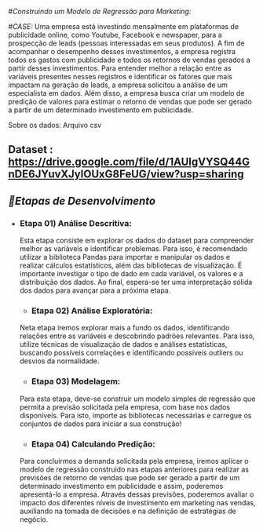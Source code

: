 #_Construindo um Modelo de Regressão para Marketing:_

#_CASE:_
Uma empresa está investindo mensalmente em plataformas de publicidade online, como Youtube, Facebook e newspaper, para a prospecção de leads (pessoas interessadas em seus produtos). A fim de acompanhar o desempenho desses investimentos, a empresa registra todos os gastos com publicidade e todos os retornos de vendas gerados a partir desses investimentos. Para entender melhor a relação entre as variáveis presentes nesses registros e identificar os fatores que mais impactam na geração de leads, a empresa solicitou a análise de um especialista em dados. Além disso, a empresa busca criar um modelo de predição de valores para estimar o retorno de vendas que pode ser gerado a partir de um determinado investimento em publicidade.

Sobre os dados: Arquivo csv
## Dataset : **https://drive.google.com/file/d/1AUIgVYSQ44GnDE6JYuvXJylOUxG8FeUG/view?usp=sharing**

## _🎯Etapas de Desenvolvimento_

* ### Etapa 01) Análise Descritiva:
  Esta etapa consiste em explorar os dados do dataset para compreender melhor as
  variáveis e identificar problemas. Para isso, é recomendado utilizar a biblioteca
  Pandas para importar e manipular os dados e realizar cálculos estatísticos, além das
  bibliotecas de visualização.
  É importante investigar o tipo de dado em cada variável, os valores e a distribuição dos
  dados. Ao final, espera-se ter uma interpretação sólida dos dados para avançar para a
  próxima etapa.

  * ### Etapa 02) Análise Exploratória:
  Neta etapa iremos explorar mais a fundo os dados, identificando relações entre as
  variáveis e descobrindo padrões relevantes. Para isso, utilize técnicas de
  visualização de dados e análises estatísticas, buscando possíveis correlações e
  identificando possíveis outliers ou desvios da normalidade.

  * ### Etapa 03) Modelagem:
  Para esta etapa, deve-se construir um modelo simples de regressão que permita a
  previsão solicitada pela empresa, com base nos dados disponíveis. Para isto, importe
  as bibliotecas necessárias e carregue os conjuntos de dados para iniciar a sua
  construção!

  * ### Etapa 04) Calculando Predição:
  Para concluirmos a demanda solicitada pela empresa, iremos aplicar o modelo de
  regressão construído nas etapas anteriores para realizar as previsões de retorno de
  vendas que pode ser gerado a partir de um determinado investimento em publicidade e
  assim, poderemos apresentá-lo a empresa.
  Através dessas previsões, poderemos avaliar o impacto dos diferentes níveis de
  investimento em marketing nas vendas, auxiliando na tomada de decisões e na
  definição de estratégias de negócio.
  
